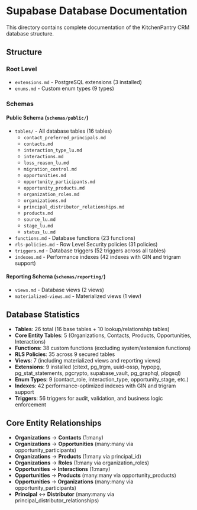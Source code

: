# Supabase Database Documentation

This directory contains complete documentation of the KitchenPantry CRM database structure.

## Structure

### Root Level
- `extensions.md` - PostgreSQL extensions (3 installed)
- `enums.md` - Custom enum types (9 types)

### Schemas

#### Public Schema (`schemas/public/`)
- `tables/` - All database tables (16 tables)
  - `contact_preferred_principals.md`
  - `contacts.md`
  - `interaction_type_lu.md`
  - `interactions.md`
  - `loss_reason_lu.md`
  - `migration_control.md`
  - `opportunities.md`
  - `opportunity_participants.md`
  - `opportunity_products.md`
  - `organization_roles.md`
  - `organizations.md`
  - `principal_distributor_relationships.md`
  - `products.md`
  - `source_lu.md`
  - `stage_lu.md`
  - `status_lu.md`
- `functions.md` - Database functions (23 functions)
- `rls-policies.md` - Row Level Security policies (31 policies)
- `triggers.md` - Database triggers (52 triggers across all tables)
- `indexes.md` - Performance indexes (42 indexes with GIN and trigram support)

#### Reporting Schema (`schemas/reporting/`)
- `views.md` - Database views (2 views)
- `materialized-views.md` - Materialized views (1 view)

## Database Statistics
- **Tables**: 26 total (16 base tables + 10 lookup/relationship tables)
- **Core Entity Tables**: 5 (Organizations, Contacts, Products, Opportunities, Interactions)
- **Functions**: 38 custom functions (excluding system/extension functions)
- **RLS Policies**: 35 across 9 secured tables
- **Views**: 7 (including materialized views and reporting views)
- **Extensions**: 9 installed (citext, pg_trgm, uuid-ossp, hypopg, pg_stat_statements, pgcrypto, supabase_vault, pg_graphql, plpgsql)
- **Enum Types**: 9 (contact_role, interaction_type, opportunity_stage, etc.)
- **Indexes**: 42 performance-optimized indexes with GIN and trigram support
- **Triggers**: 56 triggers for audit, validation, and business logic enforcement

## Core Entity Relationships
- **Organizations** → **Contacts** (1:many)
- **Organizations** → **Opportunities** (many:many via opportunity_participants)
- **Organizations** → **Products** (1:many via principal_id)
- **Organizations** → **Roles** (1:many via organization_roles)
- **Opportunities** → **Interactions** (1:many)
- **Opportunities** → **Products** (many:many via opportunity_products)
- **Opportunities** → **Organizations** (many:many via opportunity_participants)
- **Principal** ↔ **Distributor** (many:many via principal_distributor_relationships)